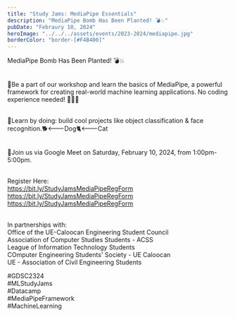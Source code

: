 ```yaml
---
title: "Study Jams: MediaPipe Essentials"
description: "MediaPipe Bomb Has Been Planted! 💣💥"
pubDate: "Febraury 10, 2024"
heroImage: "../../../assets/events/2023-2024/mediapipe.jpg"
borderColor: "border-[#F4B400]"
---
```


MediaPipe Bomb Has Been Planted! 💣💥<br /><br />

🤖Be a part of our workshop and learn the basics of MediaPipe, a powerful framework for creating real-world machine learning applications. No coding experience needed! 👨‍💻👏<br /><br />

📖Learn by doing: build cool projects like object classification & face recognition.🐕<---Dog🐈<---Cat <br /><br />

👥Join us via Google Meet on Saturday, February 10, 2024, from 1:00pm-5:00pm. <br /><br />

Register Here: <br />
https://bit.ly/StudyJamsMediaPipeRegForm <br />
https://bit.ly/StudyJamsMediaPipeRegForm <br />
https://bit.ly/StudyJamsMediaPipeRegForm <br /><br />


In partnerships with:<br />
Office of the UE-Caloocan Engineering Student Council <br />
Association of Computer Studies Students - ACSS <br />
League of Information Technology Students <br />
COmputer Engineering Students' Society - UE Caloocan <br />
UE - Association of Civil Engineering Students <br />

#GDSC2324 <br />
#MLStudyJams <br />
#Datacamp <br />
#MediaPipeFramework <br />
#MachineLearning <br />
